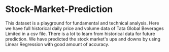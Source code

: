 # Stock-Market-Prediction
This dataset is a playground for fundamental and technical analysis. Here we have full historical daily price and volume data of Tata Global Beverages Limited in a csv file. There is a lot to learn from historical data for future prediction. We have predicted the stock market's ups and downs by using Linear Regression with good amount of accuracy. 
